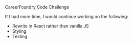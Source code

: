 CareerFoundry Code Challenge

If I had more time, I would continue working on the following: 
- Rewrite in React rather than vanilla JS
- Styling
- Testing